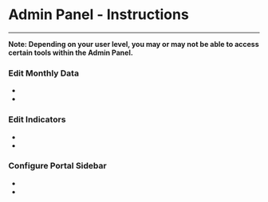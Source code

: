Admin Panel - Instructions
==========================
**************************

**Note: Depending on your user level, you may or may not be able to access certain tools within the Admin Panel.**

### Edit Monthly Data

- 
- 

### Edit Indicators

- 
- 

### Configure Portal Sidebar

- 
- 

